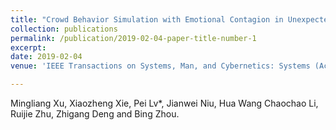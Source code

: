 ```yaml
---
title: "Crowd Behavior Simulation with Emotional Contagion in Unexpected Multi-hazard Situations"
collection: publications
permalink: /publication/2019-02-04-paper-title-number-1
excerpt:
date: 2019-02-04
venue: 'IEEE Transactions on Systems, Man, and Cybernetics: Systems (Accepted)'

---
```


Mingliang Xu, Xiaozheng Xie, Pei Lv*, Jianwei Niu, Hua Wang Chaochao Li, Ruijie Zhu, Zhigang Deng and Bing Zhou.